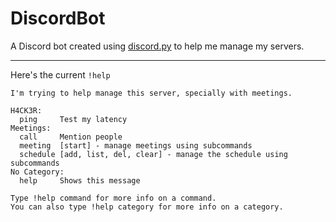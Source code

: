 DiscordBot
==========

A Discord bot created using [discord.py] to help me manage my servers.

[discord.py]: https://github.com/Rapptz/discord.py

------------------------------------------------------
Here's the current `!help`

```
I'm trying to help manage this server, specially with meetings.

H4CK3R:
  ping     Test my latency
Meetings:
  call     Mention people
  meeting  [start] - manage meetings using subcommands
  schedule [add, list, del, clear] - manage the schedule using subcommands
​No Category:
  help     Shows this message

Type !help command for more info on a command.
You can also type !help category for more info on a category.
```